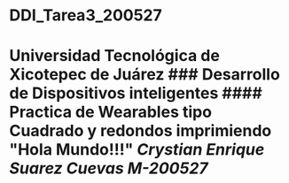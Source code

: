 # DDI_Tarea3_200527
# Universidad Tecnológica de Xicotepec de Juárez  ### Desarrollo de Dispositivos inteligentes    #### Practica de Wearables tipo Cuadrado y redondos imprimiendo "Hola Mundo!!!"   ___Crystian Enrique Suarez Cuevas M-200527___
